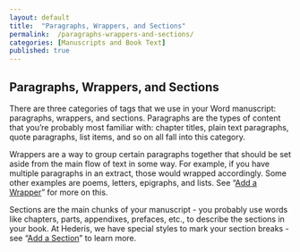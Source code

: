 ```yaml
---
layout: default
title:  "Paragraphs, Wrappers, and Sections"
permalink:  /paragraphs-wrappers-and-sections/
categories: [Manuscripts and Book Text]
published: true
---
```


<section data-type="chapter" class="hsecchapter" data-hederis-type="hsecchapter" id="paragraphs-wrappers-and-sections" data-pi-attrs="id: paragraphs-wrappers-and-sections" role="doc-chapter" title="Paragraphs, Wrappers, and Sections"><h1 data-hederis-type="hblkchaptitle" class="hblkchaptitle" id="p2jZZIcfy">Paragraphs, Wrappers, and Sections</h1>
    <p class="hblkp" data-hederis-type="hblkp" id="pSifrUckc">There are three categories of tags that we use in your Word manuscript: paragraphs, wrappers, and sections. Paragraphs are the types of content that you&#8217;re probably most familiar with: chapter titles, plain text paragraphs, quote paragraphs, list items, and so on all fall into this category.</p>
    <p class="hblkp" data-hederis-type="hblkp" id="p7kuptxXN">Wrappers are a way to group certain paragraphs together that should be set aside from the main flow of text in some way. For example, if you have multiple paragraphs in an extract, those would wrapped accordingly. Some other examples are poems, letters, epigraphs, and lists. See &#8220;<a href="{% post_url 2019-05-21-15-AddaWrapper %}"><span class="Hyperlink">Add a Wrapper</span></a>&#8221; for more on this.</p>
    <p class="hblkp" data-hederis-type="hblkp" id="pk7JrIDUd">Sections are the main chunks of your manuscript - you probably use words like chapters, parts, appendixes, prefaces, etc., to describe the sections in your book. At Hederis, we have special styles to mark your section breaks - see &#8220;<a href="{% post_url 2019-05-21-16-AddaSection %}"><span class="Hyperlink">Add a Section</span></a>&#8221; to learn more.</p>
    </section>
    